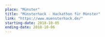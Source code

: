 ```yaml
---
place: "Münster"
title: "Münsterhack - Hackathon für Münster"
link: "https://www.muensterhack.de/"
starting-date: 2018-10-05
ending-date: 2018-10-06
---
```


